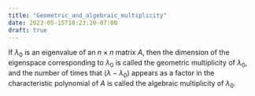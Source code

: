 ```yaml
---
title: "Geometric_and_algebraic_multiplicity"
date: 2023-05-15T18:23:20-07:00
draft: true
---
```


If $\lambda_0$ is an eigenvalue of an $n \times n$ matrix $A$, then the dimension of the eigenspace corresponding to $\lambda_0$ is called the geometric multiplicity of $\lambda_0$, and the number of times that $(\lambda - \lambda_0)$ appears as a factor in the characteristic polynomial of $A$ is called the algebraic multiplicity of $\lambda_0$.